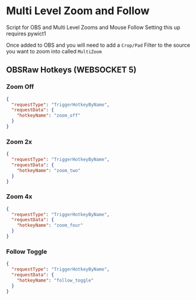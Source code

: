 # Multi Level Zoom and Follow 
Script for OBS and Multi Level Zooms and Mouse Follow
Setting this up requires pywict1

Once added to OBS and you will need to add a `Crop/Pad` Filter to the source you want to zoom into called `MultiZoom`

## OBSRaw Hotkeys (WEBSOCKET 5)

### Zoom Off

```json
{
  "requestType": "TriggerHotkeyByName",
  "requestData": {
    "hotkeyName": "zoom_off"
  }
}
```

### Zoom 2x

```json
{
  "requestType": "TriggerHotkeyByName",
  "requestData": {
    "hotkeyName": "zoom_two"
  }
}
```

### Zoom 4x

```json
{
  "requestType": "TriggerHotkeyByName",
  "requestData": {
    "hotkeyName": "zoom_four"
  }
}
```
### Follow Toggle

```json
{
  "requestType": "TriggerHotkeyByName",
  "requestData": {
    "hotkeyName": "follow_toggle"
  }
}
```

